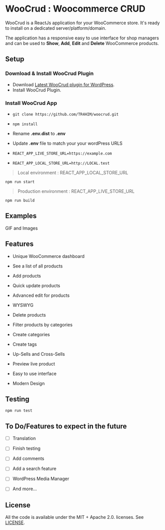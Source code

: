 
# WooCrud : Woocommerce CRUD

  

WooCrud is a ReactJs application for your WooCommerce store. It's ready to install on a dedicated server/platform/domain.

The application has a responsive easy to use interface for shop managers and can be used to **Show**, **Add**, **Edit** and **Delete** WooCommerce products.

  

## Setup

### Download & Install WooCrud Plugin

- Download [Latest WooCrud plugin for WordPress](https://github.com/TR4HIM/woo-crud-plugin/releases/latest).
- Install WooCrud Plugin.

  
  

### Install WooCrud App

-  `git clone https://github.com/TR4HIM/woocrud.git`

-  `npm install`

- Rename **.env.dist** to **.env**

- Update **.env** file to match your your wordPress URLS

-  `REACT_APP_LIVE_STORE_URL=https://example.com`

-  `REACT_APP_LOCAL_STORE_URL=http://LOCAL.test`

  

> Local environment : REACT_APP_LOCAL_STORE_URL

  

 
 `npm run start`

  
 

> Production environment : REACT_APP_LIVE_STORE_URL

  

 `npm run build`

  

## Examples

  

GIF and Images

  

## Features

- Unique WooCommerce dashboard

- See a list of all products

- Add products

- Quick update products

- Advanced edit for products

- WYSWYG 

- Delete products

- Filter products by categories

- Create categories

- Create tags

- Up-Sells and Cross-Sells

- Preview live product

- Easy to use interface

- Modern Design

  

## Testing

  

 `npm run test`

  

## To Do/Features to expect in the future

  

- [ ] Translation

- [ ] Finish testing

- [ ] Add comments

- [ ] Add a search feature

- [ ] WordPress Media Manager

- [ ] And more...

  
  
  

## License

All the code is available under the MIT + Apache 2.0. licenses. See [LICENSE](https://github.com/apiko-dev/GitterMobile/blob/master/LICENSE).